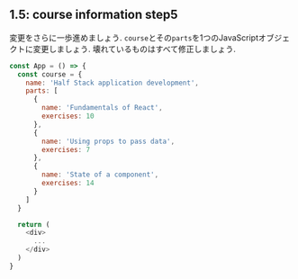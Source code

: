 ## 1.5: course information step5
変更をさらに一歩進めましょう.
`course`とその`parts`を1つのJavaScriptオブジェクトに変更しましょう.
壊れているものはすべて修正しましょう.

```js
const App = () => {
  const course = {
    name: 'Half Stack application development',
    parts: [
      {
        name: 'Fundamentals of React',
        exercises: 10
      },
      {
        name: 'Using props to pass data',
        exercises: 7
      },
      {
        name: 'State of a component',
        exercises: 14
      }
    ]
  }

  return (
    <div>
      ...
    </div>
  )
}
```
